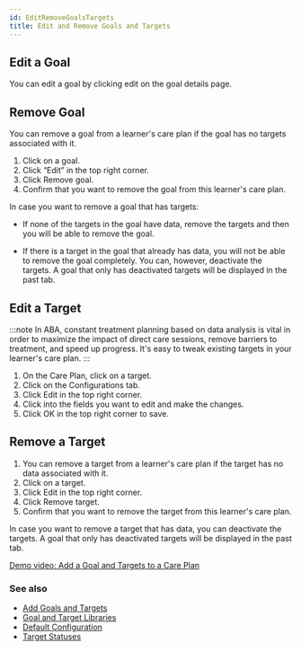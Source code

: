 ```yaml
---
id: EditRemoveGoalsTargets
title: Edit and Remove Goals and Targets
---
```

## Edit a Goal 

You can edit a goal by clicking edit on the goal details page.  

## Remove Goal 

You can remove a goal from a learner's care plan if the goal has no targets associated with it. 

1. Click on a goal. 
2. Click “Edit” in the top right corner. 
3. Click Remove goal.
4. Confirm that you want to remove the goal from this learner's care plan. 

In case you want to remove a goal that has targets: 

- If none of the targets in the goal have data, remove the targets and then you will be able to remove the goal. 

- If there is a target in the goal that already has data, you will not be able to remove the goal completely. You can, however, deactivate the targets. A goal that only has deactivated targets will be displayed in the past tab. 

## Edit a Target 

:::note
In ABA, constant treatment planning based on data analysis is vital in order to maximize the impact of direct care sessions, remove barriers to treatment, and speed up progress. It's easy to tweak existing targets in your learner's care plan. 
:::

1. On the Care Plan, click on a target. 
2. Click on the Configurations tab.
3. Click Edit in the top right corner. 
4. Click into the fields you want to edit and make the changes.
5. Click OK in the top right corner to save. 

## Remove a Target 

1. You can remove a target from a learner's care plan if the target has no data associated with it. 
2. Click on a target. 
3. Click Edit in the top right corner. 
4. Click Remove target.
5. Confirm that you want to remove the target from this learner's care plan.

In case you want to remove a target that has data, you can deactivate the targets. A goal that only has deactivated targets will be displayed in the past tab. 

[Demo video: Add a Goal and Targets to a Care Plan](https://youtu.be/_DCx4QZ3VQA "Title")

### See also
- [Add Goals and Targets](CarePlan/AddGoalsTargets.md)
- [Goal and Target Libraries](CarePlan/GoalTargetLibraries.md)
- [Default Configuration](CarePlan/DefaultConfiguration.md)
- [Target Statuses](CarePlan/TargetStatuses.md)